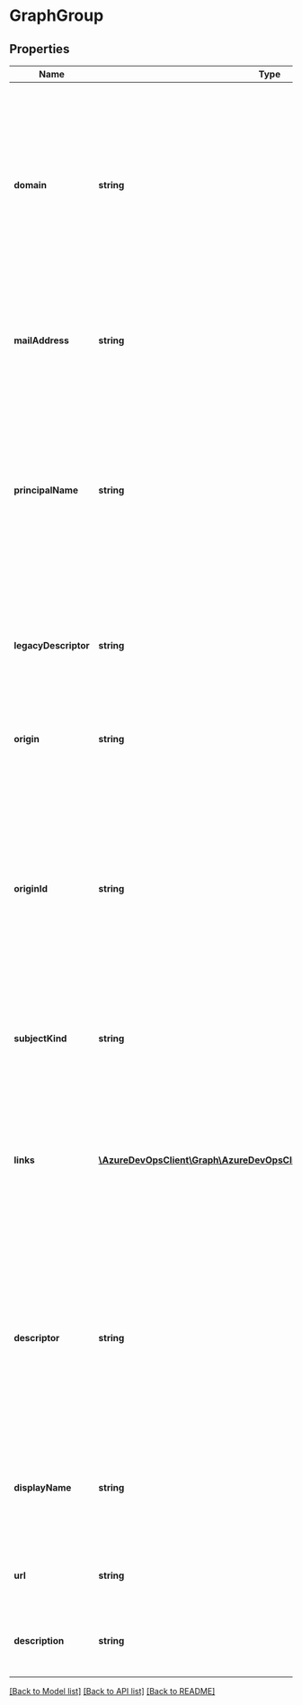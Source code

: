# GraphGroup

## Properties
Name | Type | Description | Notes
------------ | ------------- | ------------- | -------------
**domain** | **string** | This represents the name of the container of origin for a graph member. (For MSA this is \&quot;Windows Live ID\&quot;, for AD the name of the domain, for AAD the tenantID of the directory, for VSTS groups the ScopeId, etc) | [optional] 
**mailAddress** | **string** | The email address of record for a given graph member. This may be different than the principal name. | [optional] 
**principalName** | **string** | This is the PrincipalName of this graph member from the source provider. The source provider may change this field over time and it is not guaranteed to be immutable for the life of the graph member by VSTS. | [optional] 
**legacyDescriptor** | **string** | [Internal Use Only] The legacy descriptor is here in case you need to access old version IMS using identity descriptor. | [optional] 
**origin** | **string** | The type of source provider for the origin identifier (ex:AD, AAD, MSA) | [optional] 
**originId** | **string** | The unique identifier from the system of origin. Typically a sid, object id or Guid. Linking and unlinking operations can cause this value to change for a user because the user is not backed by a different provider and has a different unique id in the new provider. | [optional] 
**subjectKind** | **string** | This field identifies the type of the graph subject (ex: Group, Scope, User). | [optional] 
**links** | [**\AzureDevOpsClient\Graph\AzureDevOpsClient\Graph\Model\ReferenceLinks**](ReferenceLinks.md) | This field contains zero or more interesting links about the graph subject. These links may be invoked to obtain additional relationships or more detailed information about this graph subject. | [optional] 
**descriptor** | **string** | The descriptor is the primary way to reference the graph subject while the system is running. This field will uniquely identify the same graph subject across both Accounts and Organizations. | [optional] 
**displayName** | **string** | This is the non-unique display name of the graph subject. To change this field, you must alter its value in the source provider. | [optional] 
**url** | **string** | This url is the full route to the source resource of this graph subject. | [optional] 
**description** | **string** | A short phrase to help human readers disambiguate groups with similar names | [optional] 

[[Back to Model list]](../README.md#documentation-for-models) [[Back to API list]](../README.md#documentation-for-api-endpoints) [[Back to README]](../README.md)


